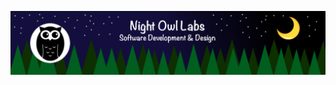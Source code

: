 [![Company Banner](https://raw.githubusercontent.com/Night-Owl-Labs/.github/main/profile/company_banner.png)](https://nightowllabs.net)
